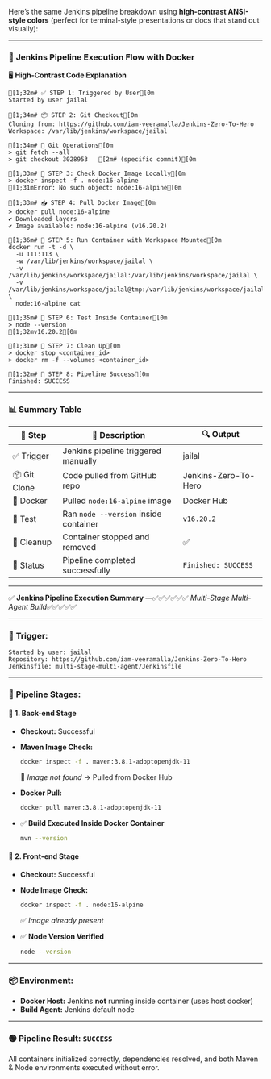 Here’s the same Jenkins pipeline breakdown using **high-contrast ANSI-style colors** (perfect for terminal-style presentations or docs that stand out visually):

---

### 🎯 **Jenkins Pipeline Execution Flow with Docker**

🖥️ **High-Contrast Code Explanation**

```ansi
[1;32m# ✅ STEP 1: Triggered by User[0m
Started by user jailal

[1;34m# 📦 STEP 2: Git Checkout[0m
Cloning from: https://github.com/iam-veeramalla/Jenkins-Zero-To-Hero
Workspace: /var/lib/jenkins/workspace/jailal

[1;34m# 🔁 Git Operations[0m
> git fetch --all
> git checkout 3028953   [2m# (specific commit)[0m

[1;33m# 🐳 STEP 3: Check Docker Image Locally[0m
> docker inspect -f . node:16-alpine
[1;31mError: No such object: node:16-alpine[0m

[1;33m# 📥 STEP 4: Pull Docker Image[0m
> docker pull node:16-alpine
✔ Downloaded layers
✔ Image available: node:16-alpine (v16.20.2)

[1;36m# 🚀 STEP 5: Run Container with Workspace Mounted[0m
docker run -t -d \
  -u 111:113 \
  -w /var/lib/jenkins/workspace/jailal \
  -v /var/lib/jenkins/workspace/jailal:/var/lib/jenkins/workspace/jailal \
  -v /var/lib/jenkins/workspace/jailal@tmp:/var/lib/jenkins/workspace/jailal@tmp \
  node:16-alpine cat

[1;35m# 🧪 STEP 6: Test Inside Container[0m
> node --version
[1;32mv16.20.2[0m

[1;31m# 🧹 STEP 7: Clean Up[0m
> docker stop <container_id>
> docker rm -f --volumes <container_id>

[1;32m# 🎉 STEP 8: Pipeline Success[0m
Finished: SUCCESS
```

---

### 📊 **Summary Table**

| 🔢 Step      | 🧾 Description                        | 🔍 Output            |
| ------------ | ------------------------------------- | -------------------- |
| ✅ Trigger    | Jenkins pipeline triggered manually   | jailal               |
| 📦 Git Clone | Code pulled from GitHub repo          | Jenkins-Zero-To-Hero |
| 🐳 Docker    | Pulled `node:16-alpine` image         | Docker Hub           |
| 🧪 Test      | Ran `node --version` inside container | `v16.20.2`           |
| 🧹 Cleanup   | Container stopped and removed         | ✅                    |
| 🎯 Status    | Pipeline completed successfully       | `Finished: SUCCESS`  |

---
✅ **Jenkins Pipeline Execution Summary** —✅✅✅✅✅✅ *Multi-Stage Multi-Agent Build*✅✅✅✅✅

---

### 🌟 **Trigger:**

```
Started by user: jailal
Repository: https://github.com/iam-veeramalla/Jenkins-Zero-To-Hero
Jenkinsfile: multi-stage-multi-agent/Jenkinsfile
```

---

### 🔧 **Pipeline Stages:**

#### 🧩 **1. Back-end Stage**

* **Checkout:** Successful
* **Maven Image Check:**

  ```sh
  docker inspect -f . maven:3.8.1-adoptopenjdk-11
  ```

  🔴 *Image not found* → Pulled from Docker Hub
* **Docker Pull:**

  ```sh
  docker pull maven:3.8.1-adoptopenjdk-11
  ```
* ✅ **Build Executed Inside Docker Container**

  ```sh
  mvn --version
  ```

#### 🎨 **2. Front-end Stage**

* **Checkout:** Successful
* **Node Image Check:**

  ```sh
  docker inspect -f . node:16-alpine
  ```

  ✅ *Image already present*
* ✅ **Node Version Verified**

  ```sh
  node --version
  ```

---

### 📦 **Environment:**

* **Docker Host:** Jenkins **not** running inside container (uses host docker)
* **Build Agent:** Jenkins default node

---

### 🟢 **Pipeline Result: `SUCCESS`**

All containers initialized correctly, dependencies resolved, and both Maven & Node environments executed without error.



